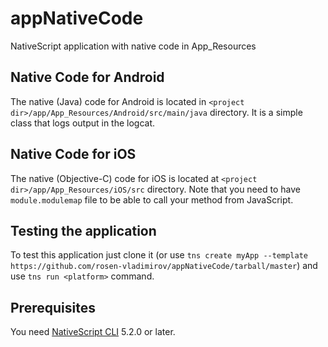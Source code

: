 # appNativeCode
NativeScript application with native code in App_Resources

## Native Code for Android

The native (Java) code for Android is located in `<project dir>/app/App_Resources/Android/src/main/java` directory. It is a simple class that logs output in the logcat.

## Native Code for iOS

The native (Objective-C) code for iOS is located at `<project dir>/app/App_Resources/iOS/src` directory. Note that you need to have `module.modulemap` file to be able to call your method from JavaScript.


## Testing the application
To test this application just clone it (or use `tns create myApp --template https://github.com/rosen-vladimirov/appNativeCode/tarball/master`) and use `tns run <platform>` command.

## Prerequisites

You need [NativeScript CLI](https://www.npmjs.com/package/nativescript) 5.2.0 or later.

